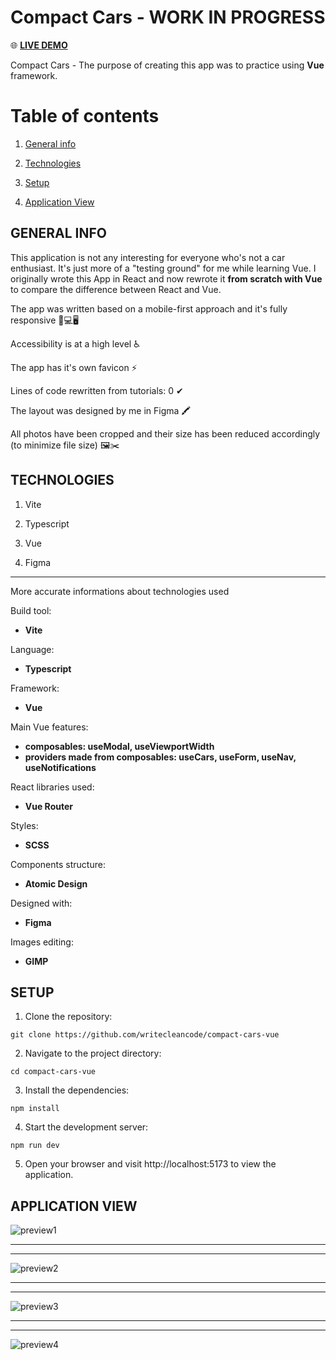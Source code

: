 # Compact Cars - WORK IN PROGRESS

🌐 [**LIVE DEMO**](https://writecleancode.github.io/compact-cars-vue/)



Compact Cars - The purpose of creating this app was to practice using **Vue** framework.



# Table of contents

1. [General info](#general-info)

2. [Technologies](#technologies)

3. [Setup](#setup)

4. [Application View](application-view)



## GENERAL INFO

This application is not any interesting for everyone who's not a car enthusiast. It's just more of a "testing ground" for me while learning Vue. I originally wrote this App in React and now rewrote it **from scratch with Vue** to compare the difference between React and Vue.

The app was written based on a mobile-first approach and it's fully responsive 📱💻🖥

Accessibility is at a high level ♿

The app has it's own favicon ⚡

Lines of code rewritten from tutorials: 0 ✔

The layout was designed by me in Figma 🖍

All photos have been cropped and their size has been reduced accordingly (to minimize file size) 🖼✂



## TECHNOLOGIES

1. Vite

2. Typescript

3. Vue

4. Figma

---

More accurate informations about technologies used

Build tool:
- **Vite**

Language:
- **Typescript**

Framework:
- **Vue**

Main Vue features:
- **composables: useModal, useViewportWidth**
- **providers made from composables: useCars, useForm, useNav, useNotifications**

React libraries used:
- **Vue Router**

Styles:
- **SCSS**

Components structure:
- **Atomic Design**

Designed with:
- **Figma**

Images editing:
- **GIMP**


## SETUP

1. Clone the repository:

```
git clone https://github.com/writecleancode/compact-cars-vue
```

2. Navigate to the project directory:

```
cd compact-cars-vue
```

3. Install the dependencies:

```
npm install
```

4. Start the development server:

```
npm run dev
```

5. Open your browser and visit http://localhost:5173 to view the application.



## APPLICATION VIEW

![preview1](https://github.com/user-attachments/assets/368ab7f0-6465-4420-8edd-81b8a4bd4716)
***
***
![preview2](https://github.com/user-attachments/assets/3e809765-3e36-4b91-8043-e1ef9497feb3)
***
***
![preview3](https://github.com/user-attachments/assets/050aa3d6-4b5c-4d64-9640-2ec47523e6e9)
***
***
![preview4](https://github.com/user-attachments/assets/9fe2556e-06bb-421e-99d2-7d02bb405859)



